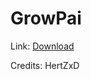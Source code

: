 # GrowPai
Link: [Download](https://github.com/GrowtopiaHackers/Growtopia-Cheats/releases/tag/GrowPai)

Credits: HertZxD
